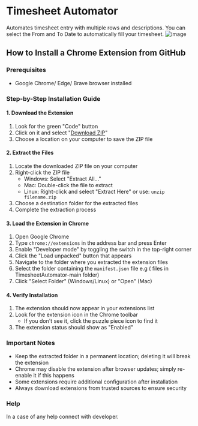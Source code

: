 # Timesheet Automator
Automates timesheet entry with multiple rows and descriptions. You can select the From and To Date to automatically fill your timesheet.
![image](https://github.com/user-attachments/assets/a8b40e38-0f73-41ea-9226-0dae2badd97b)

## How to Install a Chrome Extension from GitHub

### Prerequisites
- Google Chrome/ Edge/ Brave browser installed

### Step-by-Step Installation Guide

#### 1. Download the Extension
1. Look for the green "Code" button
2. Click on it and select "[Download ZIP](https://github.com/ankitatjosh/TimesheetAutomator/archive/refs/heads/main.zip)"
3. Choose a location on your computer to save the ZIP file

#### 2. Extract the Files
1. Locate the downloaded ZIP file on your computer
2. Right-click the ZIP file
   - Windows: Select "Extract All..."
   - Mac: Double-click the file to extract
   - Linux: Right-click and select "Extract Here" or use: `unzip filename.zip`
3. Choose a destination folder for the extracted files
4. Complete the extraction process

#### 3. Load the Extension in Chrome
1. Open Google Chrome
2. Type `chrome://extensions` in the address bar and press Enter
3. Enable "Developer mode" by toggling the switch in the top-right corner
4. Click the "Load unpacked" button that appears
5. Navigate to the folder where you extracted the extension files
6. Select the folder containing the `manifest.json` file e.g ( files in TimesheetAutomator-main folder)
7. Click "Select Folder" (Windows/Linux) or "Open" (Mac)

#### 4. Verify Installation
1. The extension should now appear in your extensions list
2. Look for the extension icon in the Chrome toolbar
   - If you don't see it, click the puzzle piece icon to find it
3. The extension status should show as "Enabled"

### Important Notes
- Keep the extracted folder in a permanent location; deleting it will break the extension
- Chrome may disable the extension after browser updates; simply re-enable it if this happens
- Some extensions require additional configuration after installation
- Always download extensions from trusted sources to ensure security

### Help
In a case of any help connect with developer.
